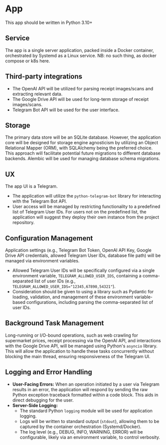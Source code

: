 # App
This app should be written in Python 3.10+

## Service
The app is a single server application, packed inside a Docker container, orchestrated by Systemd as a Linux service. NB: no such thing, as docker compose or k8s here.

## Third-party integrations
- The OpenAI API will be utilized for parsing receipt images/scans and extracting relevant data.
- The Google Drive API will be used for long-term storage of receipt images/scans.
- Telegram Bot API will be used for the user interface.

## Storage
The primary data store will be an SQLite database. However, the application core will be designed for storage engine agnosticism by utilizing an Object Relational Mapper (ORM), with SQLAlchemy being the preferred choice. This approach will facilitate potential future migrations to different database backends. Alembic will be used for managing database schema migrations.

## UX
The app UI is a Telegram.
- The application will utilize the `python-telegram-bot` library for interacting with the Telegram Bot API.
- User access will be managed by restricting functionality to a predefined list of Telegram User IDs. For users not on the predefined list, the application will suggest they deploy their own instance from the project repository.

## Configuration Management
Application settings (e.g., Telegram Bot Token, OpenAI API Key, Google Drive API credentials, allowed Telegram User IDs, database file path) will be managed via environment variables.
- Allowed Telegram User IDs will be specifically configured via a single environment variable, `TELEGRAM_ALLOWED_USER_IDS`, containing a comma-separated list of user IDs (e.g., `TELEGRAM_ALLOWED_USER_IDS="12345,67890,54321"`).
- Consideration should be given to using a library such as Pydantic for loading, validation, and management of these environment variable-based configurations, including parsing the comma-separated list of user IDs.

## Background Task Management
Long-running or I/O-bound operations, such as web crawling for supermarket prices, receipt processing via the OpenAI API, and interactions with the Google Drive API, will be managed using Python's `asyncio` library. This will allow the application to handle these tasks concurrently without blocking the main thread, ensuring responsiveness of the Telegram UI.

## Logging and Error Handling
- **User-Facing Errors:** When an operation initiated by a user via Telegram results in an error, the application will respond by sending the raw Python exception traceback formatted within a code block. This aids in direct debugging for the user.
- **Server-Side Logging:** 
    - The standard Python `logging` module will be used for application logging.
    - Logs will be written to standard output (`stdout`), allowing them to be captured by the container orchestration (Systemd/Docker).
    - The log level (e.g., DEBUG, INFO, WARNING, ERROR) will be configurable, likely via an environment variable, to control verbosity.